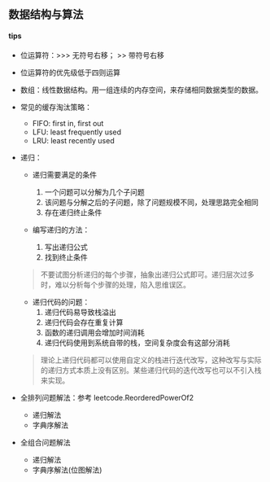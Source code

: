## 数据结构与算法
#### tips

- 位运算符：\>>> 无符号右移； \>> 带符号右移
- 位运算符的优先级低于四则运算
- 数组：线性数据结构。用一组连续的内存空间，来存储相同数据类型的数据。
- 常见的缓存淘汰策略：
    
    - FIFO: first in, first out 
    - LFU: least frequently used
    - LRU: least recently used

- 递归：

  - 递归需要满足的条件
    1. 一个问题可以分解为几个子问题
    2. 该问题与分解之后的子问题，除了问题规模不同，处理思路完全相同
    3. 存在递归终止条件
  
  - 编写递归的方法：
    1. 写出递归公式
    2. 找到终止条件

  > 不要试图分析递归的每个步骤，抽象出递归公式即可。递归层次过多时，难以分析每个步骤的处理，陷入思维误区。
    
  - 递归代码的问题：
    1. 递归代码易导致栈溢出
    2. 递归代码会存在重复计算
    3. 函数的递归调用会增加时间消耗
    4. 递归代码使用到系统自带的栈，空间复杂度会有这部分消耗
    
  > 理论上递归代码都可以使用自定义的栈进行迭代改写，这种改写与实际的递归方式本质上没有区别。某些递归代码的迭代改写也可以不引入栈来实现。
  
- 全排列问题解法：参考 leetcode.ReorderedPowerOf2
  
  - 递归解法
  - 字典序解法

- 全组合问题解法
 
  - 递归解法
  - 字典序解法(位图解法)